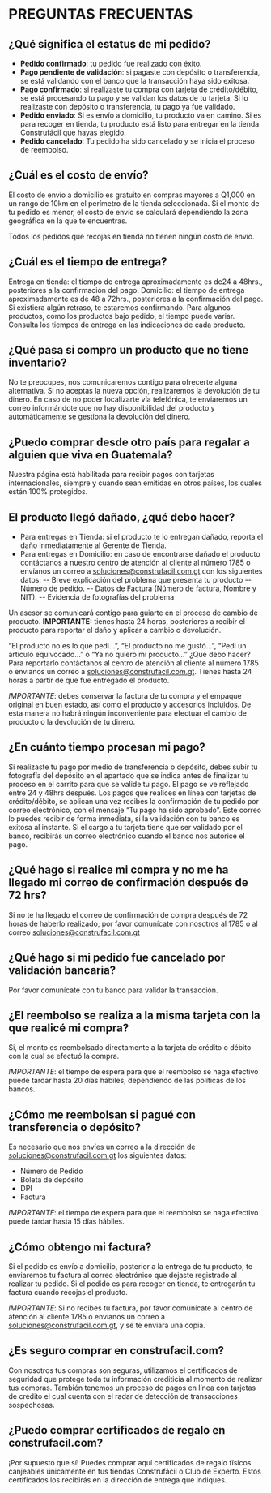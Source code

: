 # PREGUNTAS FRECUENTAS
## ¿Qué significa el estatus de mi pedido?
- **Pedido confirmado**: tu pedido fue realizado con éxito.
- **Pago pendiente de validación**: si pagaste con depósito o transferencia, se está validando con el banco que la transacción haya sido exitosa. 
- **Pago confirmado**: si realizaste tu compra con tarjeta de crédito/débito, se está procesando tu pago y se validan los datos de tu tarjeta. Si lo realizaste con depósito o transferencia, tu pago ya fue validado.
- **Pedido enviado**: Si es envío a domicilio, tu producto va en camino. Si es para recoger en tienda, tu producto está listo para entregar en la tienda Construfácil que hayas elegido.
- **Pedido cancelado**: Tu pedido ha sido cancelado y se inicia el proceso de reembolso.

## ¿Cuál es el costo de envío?
El costo de envío a domicilio es gratuito en compras mayores a Q1,000 en un rango de 10km en el perímetro de la tienda seleccionada. Si el monto de tu pedido es menor, el costo de envío se calculará dependiendo la zona geográfica en la que te encuentras.

Todos los pedidos que recojas en tienda no tienen ningún costo de envío.

## ¿Cuál es el tiempo de entrega?
Entrega en tienda: el tiempo de entrega aproximadamente es de24 a 48hrs., posteriores a la confirmación del pago.
Domicilio: el tiempo de entrega aproximadamente es de 48 a 72hrs., posteriores a la confirmación del pago. Si existiera algún retraso, te estaremos confirmando.
Para algunos productos, como los productos bajo pedido, el tiempo puede variar. Consulta los tiempos de entrega en las indicaciones de cada producto.

## ¿Qué pasa si compro un producto que no tiene inventario?
No te preocupes, nos comunicaremos contigo para ofrecerte alguna alternativa. Si no aceptas la nueva opción, realizaremos la devolución de tu dinero. En caso de no poder localizarte vía telefónica, te enviaremos un correo informándote que no hay disponibilidad del producto y automáticamente se gestiona la devolución del dinero.

## ¿Puedo comprar desde otro país para regalar a alguien que viva en Guatemala?
Nuestra página está habilitada para recibir pagos con tarjetas internacionales, siempre y cuando sean emitidas en otros países, los cuales están 100% protegidos.

## El producto llegó dañado, ¿qué debo hacer?
- Para entregas en Tienda: si el producto te lo entregan dañado, reporta el daño inmediatamente al Gerente de Tienda.
- Para entregas en Domicilio: en caso de encontrarse dañado el producto contáctanos a nuestro centro de atención al cliente al número 1785 o envíanos un correo a [soluciones@construfacil.com.gt](mailto:soluciones@construfacil.com.gt) con los siguientes datos:
-- Breve explicación del problema que presenta tu producto
-- Número de pedido.
-- Datos de Factura (Número de factura, Nombre y NIT).
-- Evidencia de fotografías del problema


Un asesor se comunicará contigo para guiarte en el proceso de cambio de producto.
**IMPORTANTE:** tienes hasta 24 horas, posteriores a recibir el producto para reportar el daño y aplicar a cambio o devolución.

“El producto no es lo que pedí…”, “El producto no me gustó…”, “Pedí un artículo equivocado…” o “Ya no quiero mi producto…” ¿Qué debo hacer?
Para reportarlo contáctanos al centro de atención al cliente al número 1785 o envíanos un correo a [soluciones@construfacil.com.gt](mailto:soluciones@construfacil.com.gt). Tienes hasta 24 horas a partir de que fue entregado el producto.

*IMPORTANTE*: debes conservar la factura de tu compra y el empaque original en buen estado, así como el producto y accesorios incluidos. De esta manera no habrá ningún inconveniente para efectuar el cambio de producto o la devolución de tu dinero.

## ¿En cuánto tiempo procesan mi pago?
Si realizaste tu pago por medio de transferencia o depósito, debes subir tu fotografía del depósito en el apartado que se indica antes de finalizar tu proceso en el carrito para que se valide tu pago. El pago se ve reflejado entre 24 y 48hrs después. 
Los pagos que realices en línea con tarjetas de crédito/débito, se aplican una vez recibes la confirmación de tu pedido por correo electrónico, con el mensaje “Tu pago ha sido aprobado”. Este correo lo puedes recibir de forma inmediata, si la validación con tu banco es exitosa al instante. Si el cargo a tu tarjeta tiene que ser validado por el banco, recibirás un correo electrónico cuando el banco nos autorice el pago.

## ¿Qué hago si realice mi compra y no me ha llegado mi correo de confirmación después de 72 hrs?
Si no te ha llegado el correo de confirmación de compra después de 72 horas de haberlo realizado, por favor comunícate con nosotros al 1785 o al correo soluciones@construfacil.com.gt

## ¿Qué hago si mi pedido fue cancelado por validación bancaria?
Por favor comunícate con tu banco para validar la transacción.

## ¿El reembolso se realiza a la misma tarjeta con la que realicé mi compra?
Si, el monto es reembolsado directamente a la tarjeta de crédito o débito con la cual se efectuó la compra.

*IMPORTANTE*: el tiempo de espera para que el reembolso se haga efectivo puede tardar hasta 20 días hábiles, dependiendo de las políticas de los bancos.

## ¿Cómo me reembolsan si pagué con transferencia o depósito?
Es necesario que nos envíes un correo a la dirección de [soluciones@construfacil.com.gt](mailto:soluciones@construfacil.com.gt) los siguientes datos:
- Número de Pedido
- Boleta de depósito
- DPI
- Factura

*IMPORTANTE*: el tiempo de espera para que el reembolso se haga efectivo puede tardar hasta 15 días hábiles.


## ¿Cómo obtengo mi factura?
Si el pedido es envío a domicilio, posterior a la entrega de tu producto, te enviaremos tu factura al correo electrónico que dejaste registrado al realizar tu pedido.
Si el pedido es para recoger en tienda, te entregarán tu factura cuando recojas el producto.

*IMPORTANTE*: Si no recibes tu factura, por favor comunícate al centro de atención al cliente 1785 o envíanos un correo a soluciones@construfacil.com.gt, y se te enviará una copia.

## ¿Es seguro comprar en construfacil.com?
Con nosotros tus compras son seguras, utilizamos el certificados de seguridad que protege toda tu información crediticia al momento de realizar tus compras. También tenemos un proceso de pagos en línea con tarjetas de crédito el cual cuenta con el radar de detección de transacciones sospechosas.

## ¿Puedo comprar certificados de regalo en construfacil.com?
¡Por supuesto que sí! Puedes comprar aquí certificados de regalo físicos canjeables únicamente en tus tiendas Construfácil o Club de Experto. Estos certificados los recibirás en la dirección de entrega que indiques.
